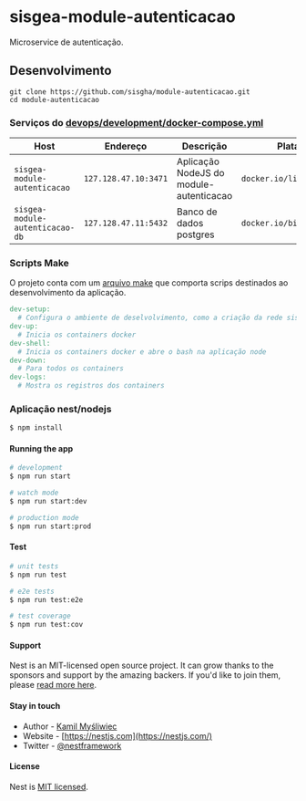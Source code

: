 # sisgea-module-autenticacao

Microservice de autenticação.

## Desenvolvimento

```
git clone https://github.com/sisgha/module-autenticacao.git
cd module-autenticacao
```

### Serviços do [devops/development/docker-compose.yml](./devops/development/docker-compose.yml)

| Host                            | Endereço             | Descrição                               | Plataforma Base                   |
| ------------------------------- | -------------------- | --------------------------------------- | --------------------------------- |
| `sisgea-module-autenticacao`    | `127.128.47.10:3471` | Aplicação NodeJS do module-autenticacao | `docker.io/library/node:18`       |
| `sisgea-module-autenticacao-db` | `127.128.47.11:5432` | Banco de dados postgres                 | `docker.io/bitnami/postgresql:15` |

### Scripts Make

O projeto conta com um [arquivo make](./Makefile) que comporta scrips destinados ao desenvolvimento da aplicação.

```Makefile
dev-setup:
  # Configura o ambiente de deselvolvimento, como a criação da rede sisgea-net e os arquivos .env
dev-up:
  # Inicia os containers docker
dev-shell:
  # Inicia os containers docker e abre o bash na aplicação node
dev-down:
  # Para todos os containers
dev-logs:
  # Mostra os registros dos containers
```

### Aplicação nest/nodejs

```bash
$ npm install
```

#### Running the app

```bash
# development
$ npm run start

# watch mode
$ npm run start:dev

# production mode
$ npm run start:prod
```

#### Test

```bash
# unit tests
$ npm run test

# e2e tests
$ npm run test:e2e

# test coverage
$ npm run test:cov
```

#### Support

Nest is an MIT-licensed open source project. It can grow thanks to the sponsors and support by the amazing backers. If you'd like to join them, please [read more here](https://docs.nestjs.com/support).

#### Stay in touch

- Author - [Kamil Myśliwiec](https://kamilmysliwiec.com)
- Website - [https://nestjs.com](https://nestjs.com/)
- Twitter - [@nestframework](https://twitter.com/nestframework)

#### License

Nest is [MIT licensed](LICENSE).
